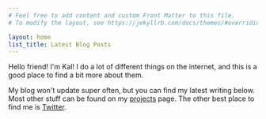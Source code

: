 ```yaml
---
# Feel free to add content and custom Front Matter to this file.
# To modify the layout, see https://jekyllrb.com/docs/themes/#overriding-theme-defaults

layout: home
list_title: Latest Blog Posts
---
```


Hello friend! I'm Kal! I do a lot of different things on the internet, and this is a good place to find a bit more about them.

My blog won't update super often, but you can find my latest writing below. Most other stuff can be found on my [projects](/projects) page. The other best place to find me is [Twitter](https://twitter.com/kaldrenon).
